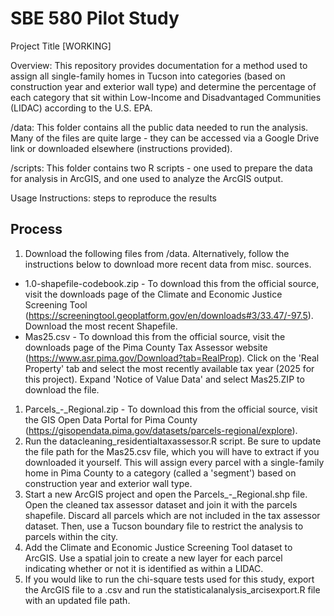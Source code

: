 # SBE 580 Pilot Study

Project Title [WORKING]

Overview: This repository provides documentation for a method used to assign all single-family homes in Tucson into categories (based on construction year and exterior wall type) and determine the percentage of each category that sit within Low-Income and Disadvantaged Communities (LIDAC) according to the U.S. EPA.

/data: This folder contains all the public data needed to run the analysis. Many of the files are quite large - they can be accessed via a Google Drive link or downloaded elsewhere (instructions provided).

/scripts: This folder contains two R scripts - one used to prepare the data for analysis in ArcGIS, and one used to analyze the ArcGIS output.

Usage Instructions: steps to reproduce the results

## Process

1. Download the following files from /data. Alternatively, follow the instructions below to download more recent data from misc. sources.
* 1.0-shapefile-codebook.zip - To download this from the official source, visit the downloads page of the Climate and Economic Justice Screening Tool (https://screeningtool.geoplatform.gov/en/downloads#3/33.47/-97.5). Download the most recent Shapefile.
* Mas25.csv - To download this from the official source, visit the downloads page of the Pima County Tax Assessor website (https://www.asr.pima.gov/Download?tab=RealProp). Click on the 'Real Property' tab and select the most recently available tax year (2025 for this project). Expand 'Notice of Value Data' and select Mas25.ZIP to download the file.
1. Parcels_-_Regional.zip - To download this from the official source, visit the GIS Open Data Portal for Pima County (https://gisopendata.pima.gov/datasets/parcels-regional/explore).
2. Run the datacleaning_residentialtaxassessor.R script. Be sure to update the file path for the Mas25.csv file, which you will have to extract if you downloaded it yourself. This will assign every parcel with a single-family home in Pima County to a category (called a 'segment') based on construction year and exterior wall type.
3. Start a new ArcGIS project and open the Parcels_-_Regional.shp file. Open the cleaned tax assessor dataset and join it with the parcels shapefile. Discard all parcels which are not included in the tax assessor dataset. Then, use a Tucson boundary file to restrict the analysis to parcels within the city.
4. Add the Climate and Economic Justice Screening Tool dataset to ArcGIS. Use a spatial join to create a new layer for each parcel indicating whether or not it is identified as within a LIDAC.
5. If you would like to run the chi-square tests used for this study, export the ArcGIS file to a .csv and run the statisticalanalysis_arcisexport.R file with an updated file path.
